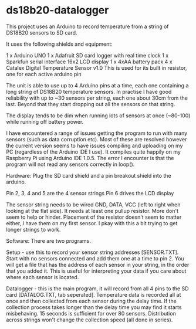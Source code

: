 # ds18b20-datalogger
This project uses an Arduino to record temperature from a string of DS18B20 sensors to SD card.

It uses the following shields and equipment:

1 x Arduino UNO
1 x Adafruit SD card logger with real time clock
1 x Sparkfun serial interface 16x2 LCD display
1 x 4xAA battery pack 
4 x Catalex Digital Temperature Sensor v1.0
    This is used for its built in resistor, one for each active arduino pin
    
The unit is able to use up to 4 Arduino pins at a time, each one containing a long string of DS18B20 temperature sensors. In practise I have good reliability with up to ~30 sensors per string, each one about 30cm from the last. Beyond that they start dropping out all the sensors on that string.

The display tends to be dim when running lots of sensors at once (~80-100) while running off battery power.

I have encountered a range of issues getting the program to run with many sensors (such as data corruption etc). Most of these are resolved however the current version seems to have issues compiling and uploading on my PC (regardless of the Arduino IDE I use). It compiles quite happily on my Raspberry Pi using Arduino IDE 1.0.5. The error I encounter is that the program will not read any sensors correctly in loop().

Hardware:
Plug the SD card shield and a pin breakout shield into the arduino.

Pin 2, 3, 4 and 5 are the 4 sensor strings
Pin 6 drives the LCD display

The sensor string needs to be wired GND, DATA, VCC (left to right when looking at the flat side). It needs at least one pullup resistor. More don't seem to help or hinder. Placement of the resistor doesn't seem to matter either, I have them on my first sensor. I pkay with this a bit trying to get longer strings to work.

Software:
There are two programs.

Setup - use this to record your sensor string addresses [SENSOR.TXT]. Start with no sensors connected and add them one at a time to pin 2. You will get a file that has the address of each sensor in your string, in the order that you added it. This is useful for interpreting your data if you care about where each sensor is located.

Datalogger - this is the main program, it will record from all 4 pins to the SD card [DATALOG.TXT, tab seperated]. Temperature data is recorded all at once and then collected from each sensor during the delay time. If the collection process takes longer than the delay time you may find it starts misbehaving. 15 seconds is sufficient for over 80 sensors. Distribution across strings won't change the collection speed (all done in series).
